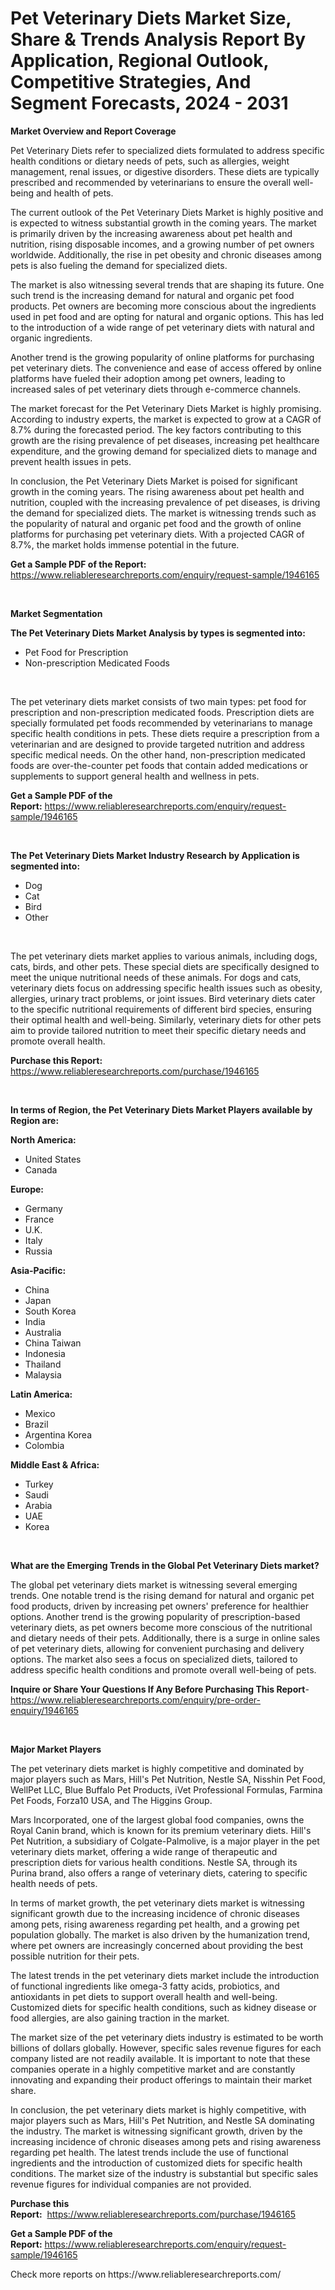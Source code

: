 <p><h1>Pet Veterinary Diets Market Size, Share & Trends Analysis Report By Application, Regional Outlook, Competitive Strategies, And Segment Forecasts, 2024 - 2031</h1></p><p><strong>Market Overview and Report Coverage</strong></p>
<p><p>Pet Veterinary Diets refer to specialized diets formulated to address specific health conditions or dietary needs of pets, such as allergies, weight management, renal issues, or digestive disorders. These diets are typically prescribed and recommended by veterinarians to ensure the overall well-being and health of pets.</p><p>The current outlook of the Pet Veterinary Diets Market is highly positive and is expected to witness substantial growth in the coming years. The market is primarily driven by the increasing awareness about pet health and nutrition, rising disposable incomes, and a growing number of pet owners worldwide. Additionally, the rise in pet obesity and chronic diseases among pets is also fueling the demand for specialized diets.</p><p>The market is also witnessing several trends that are shaping its future. One such trend is the increasing demand for natural and organic pet food products. Pet owners are becoming more conscious about the ingredients used in pet food and are opting for natural and organic options. This has led to the introduction of a wide range of pet veterinary diets with natural and organic ingredients.</p><p>Another trend is the growing popularity of online platforms for purchasing pet veterinary diets. The convenience and ease of access offered by online platforms have fueled their adoption among pet owners, leading to increased sales of pet veterinary diets through e-commerce channels.</p><p>The market forecast for the Pet Veterinary Diets Market is highly promising. According to industry experts, the market is expected to grow at a CAGR of 8.7% during the forecasted period. The key factors contributing to this growth are the rising prevalence of pet diseases, increasing pet healthcare expenditure, and the growing demand for specialized diets to manage and prevent health issues in pets.</p><p>In conclusion, the Pet Veterinary Diets Market is poised for significant growth in the coming years. The rising awareness about pet health and nutrition, coupled with the increasing prevalence of pet diseases, is driving the demand for specialized diets. The market is witnessing trends such as the popularity of natural and organic pet food and the growth of online platforms for purchasing pet veterinary diets. With a projected CAGR of 8.7%, the market holds immense potential in the future.</p></p>
<p><strong>Get a Sample PDF of the Report:</strong> <a href="https://www.reliableresearchreports.com/enquiry/request-sample/1946165">https://www.reliableresearchreports.com/enquiry/request-sample/1946165</a></p>
<p>&nbsp;</p>
<p><strong>Market Segmentation</strong></p>
<p><strong>The Pet Veterinary Diets Market Analysis by types is segmented into:</strong></p>
<p><ul><li>Pet Food for Prescription</li><li>Non-prescription Medicated Foods</li></ul></p>
<p>&nbsp;</p>
<p><p>The pet veterinary diets market consists of two main types: pet food for prescription and non-prescription medicated foods. Prescription diets are specially formulated pet foods recommended by veterinarians to manage specific health conditions in pets. These diets require a prescription from a veterinarian and are designed to provide targeted nutrition and address specific medical needs. On the other hand, non-prescription medicated foods are over-the-counter pet foods that contain added medications or supplements to support general health and wellness in pets.</p></p>
<p><strong>Get a Sample PDF of the Report:</strong>&nbsp;<a href="https://www.reliableresearchreports.com/enquiry/request-sample/1946165">https://www.reliableresearchreports.com/enquiry/request-sample/1946165</a></p>
<p>&nbsp;</p>
<p><strong>The Pet Veterinary Diets Market Industry Research by Application is segmented into:</strong></p>
<p><ul><li>Dog</li><li>Cat</li><li>Bird</li><li>Other</li></ul></p>
<p>&nbsp;</p>
<p><p>The pet veterinary diets market applies to various animals, including dogs, cats, birds, and other pets. These special diets are specifically designed to meet the unique nutritional needs of these animals. For dogs and cats, veterinary diets focus on addressing specific health issues such as obesity, allergies, urinary tract problems, or joint issues. Bird veterinary diets cater to the specific nutritional requirements of different bird species, ensuring their optimal health and well-being. Similarly, veterinary diets for other pets aim to provide tailored nutrition to meet their specific dietary needs and promote overall health.</p></p>
<p><strong>Purchase this Report:</strong>&nbsp; <a href="https://www.reliableresearchreports.com/purchase/1946165">https://www.reliableresearchreports.com/purchase/1946165</a></p>
<p>&nbsp;</p>
<p><strong>In terms of Region, the Pet Veterinary Diets Market Players available by Region are:</strong></p>
<p>
    <p> <strong> North America: </strong>
        <ul>
            <li>United States</li>
            <li>Canada</li>
        </ul>
        </p> 
    <p> <strong> Europe: </strong>
        <ul>
            <li>Germany</li>
            <li>France</li>
            <li>U.K.</li>
            <li>Italy</li>
            <li>Russia</li>
        </ul>
        </p> 
    <p> <strong> Asia-Pacific: </strong>
        <ul>
            <li>China</li>
            <li>Japan</li>
            <li>South Korea</li>
            <li>India</li>
            <li>Australia</li>
            <li>China Taiwan</li>
            <li>Indonesia</li>
            <li>Thailand</li>
            <li>Malaysia</li>
        </ul>
        </p> 
    <p> <strong> Latin America: </strong>
        <ul>
            <li>Mexico</li>
            <li>Brazil</li>
            <li>Argentina Korea</li>
            <li>Colombia</li>
        </ul>
        </p> 
    <p> <strong> Middle East & Africa: </strong>
        <ul>
            <li>Turkey</li>
            <li>Saudi</li>
            <li>Arabia</li>
            <li>UAE</li>
            <li>Korea</li>
        </ul>
    </p>
    </p>
<p>&nbsp;</p>
<p><strong>What are the Emerging Trends in the Global Pet Veterinary Diets market?</strong></p>
<p><p>The global pet veterinary diets market is witnessing several emerging trends. One notable trend is the rising demand for natural and organic pet food products, driven by increasing pet owners' preference for healthier options. Another trend is the growing popularity of prescription-based veterinary diets, as pet owners become more conscious of the nutritional and dietary needs of their pets. Additionally, there is a surge in online sales of pet veterinary diets, allowing for convenient purchasing and delivery options. The market also sees a focus on specialized diets, tailored to address specific health conditions and promote overall well-being of pets.</p></p>
<p><strong>Inquire or Share Your Questions If Any Before Purchasing This Report</strong>- <a href="https://www.reliableresearchreports.com/enquiry/pre-order-enquiry/1946165">https://www.reliableresearchreports.com/enquiry/pre-order-enquiry/1946165</a></p>
<p>&nbsp;</p>
<p><strong>Major Market Players</strong></p>
<p><p>The pet veterinary diets market is highly competitive and dominated by major players such as Mars, Hill's Pet Nutrition, Nestle SA, Nisshin Pet Food, WellPet LLC, Blue Buffalo Pet Products, iVet Professional Formulas, Farmina Pet Foods, Forza10 USA, and The Higgins Group. </p><p>Mars Incorporated, one of the largest global food companies, owns the Royal Canin brand, which is known for its premium veterinary diets. Hill's Pet Nutrition, a subsidiary of Colgate-Palmolive, is a major player in the pet veterinary diets market, offering a wide range of therapeutic and prescription diets for various health conditions. Nestle SA, through its Purina brand, also offers a range of veterinary diets, catering to specific health needs of pets.</p><p>In terms of market growth, the pet veterinary diets market is witnessing significant growth due to the increasing incidence of chronic diseases among pets, rising awareness regarding pet health, and a growing pet population globally. The market is also driven by the humanization trend, where pet owners are increasingly concerned about providing the best possible nutrition for their pets.</p><p>The latest trends in the pet veterinary diets market include the introduction of functional ingredients like omega-3 fatty acids, probiotics, and antioxidants in pet diets to support overall health and well-being. Customized diets for specific health conditions, such as kidney disease or food allergies, are also gaining traction in the market.</p><p>The market size of the pet veterinary diets industry is estimated to be worth billions of dollars globally. However, specific sales revenue figures for each company listed are not readily available. It is important to note that these companies operate in a highly competitive market and are constantly innovating and expanding their product offerings to maintain their market share.</p><p>In conclusion, the pet veterinary diets market is highly competitive, with major players such as Mars, Hill's Pet Nutrition, and Nestle SA dominating the industry. The market is witnessing significant growth, driven by the increasing incidence of chronic diseases among pets and rising awareness regarding pet health. The latest trends include the use of functional ingredients and the introduction of customized diets for specific health conditions. The market size of the industry is substantial but specific sales revenue figures for individual companies are not provided.</p></p>
<p><strong>Purchase this Report:</strong>&nbsp;&nbsp;<a href="https://www.reliableresearchreports.com/purchase/1946165">https://www.reliableresearchreports.com/purchase/1946165</a></p>
<p></p>
<p><strong>Get a Sample PDF of the Report:</strong>&nbsp;<a href="https://www.reliableresearchreports.com/enquiry/request-sample/1946165">https://www.reliableresearchreports.com/enquiry/request-sample/1946165</a></p>
<p>Check more reports on https://www.reliableresearchreports.com/</p>